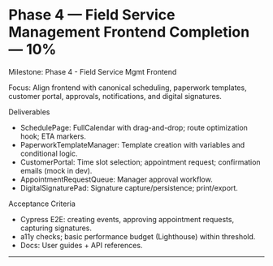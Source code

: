 # Phase 4 — Field Service Management Frontend Completion — 10%

Milestone: Phase 4 - Field Service Mgmt Frontend

Focus: Align frontend with canonical scheduling, paperwork templates, customer portal, approvals, notifications, and digital signatures.

Deliverables
- SchedulePage: FullCalendar with drag-and-drop; route optimization hook; ETA markers.
- PaperworkTemplateManager: Template creation with variables and conditional logic.
- CustomerPortal: Time slot selection; appointment request; confirmation emails (mock in dev).
- AppointmentRequestQueue: Manager approval workflow.
- DigitalSignaturePad: Signature capture/persistence; print/export.

Acceptance Criteria
- Cypress E2E: creating events, approving appointment requests, capturing signatures.
- a11y checks; basic performance budget (Lighthouse) within threshold.
- Docs: User guides + API references.
- --
